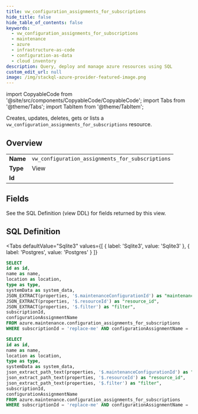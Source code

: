 ```yaml
--- 
title: vw_configuration_assignments_for_subscriptions
hide_title: false
hide_table_of_contents: false
keywords:
  - vw_configuration_assignments_for_subscriptions
  - maintenance
  - azure
  - infrastructure-as-code
  - configuration-as-data
  - cloud inventory
description: Query, deploy and manage azure resources using SQL
custom_edit_url: null
image: /img/stackql-azure-provider-featured-image.png
---
```


import CopyableCode from '@site/src/components/CopyableCode/CopyableCode';
import Tabs from '@theme/Tabs';
import TabItem from '@theme/TabItem';

Creates, updates, deletes, gets or lists a <code>vw_configuration_assignments_for_subscriptions</code> resource.

## Overview
<table><tbody>
<tr><td><b>Name</b></td><td><code>vw_configuration_assignments_for_subscriptions</code></td></tr>
<tr><td><b>Type</b></td><td>View</td></tr>
<tr><td><b>Id</b></td><td><CopyableCode code="azure.maintenance.vw_configuration_assignments_for_subscriptions" /></td></tr>
</tbody></table>

## Fields

See the SQL Definition (view DDL) for fields returned by this view.

## SQL Definition

<Tabs
defaultValue="Sqlite3"
values={[
{ label: 'Sqlite3', value: 'Sqlite3' },
{ label: 'Postgres', value: 'Postgres' }
]}
>
<TabItem value="Sqlite3">

```sql
SELECT
id as id,
name as name,
location as location,
type as type,
systemData as system_data,
JSON_EXTRACT(properties, '$.maintenanceConfigurationId') as "maintenance_configuration_id",
JSON_EXTRACT(properties, '$.resourceId') as "resource_id",
JSON_EXTRACT(properties, '$.filter') as "filter",
subscriptionId,
configurationAssignmentName
FROM azure.maintenance.configuration_assignments_for_subscriptions
WHERE subscriptionId = 'replace-me' AND configurationAssignmentName = 'replace-me';
```

</TabItem>
<TabItem value="Postgres">

```sql
SELECT
id as id,
name as name,
location as location,
type as type,
systemData as system_data,
json_extract_path_text(properties, '$.maintenanceConfigurationId') as "maintenance_configuration_id",
json_extract_path_text(properties, '$.resourceId') as "resource_id",
json_extract_path_text(properties, '$.filter') as "filter",
subscriptionId,
configurationAssignmentName
FROM azure.maintenance.configuration_assignments_for_subscriptions
WHERE subscriptionId = 'replace-me' AND configurationAssignmentName = 'replace-me';
```

</TabItem>
</Tabs>

